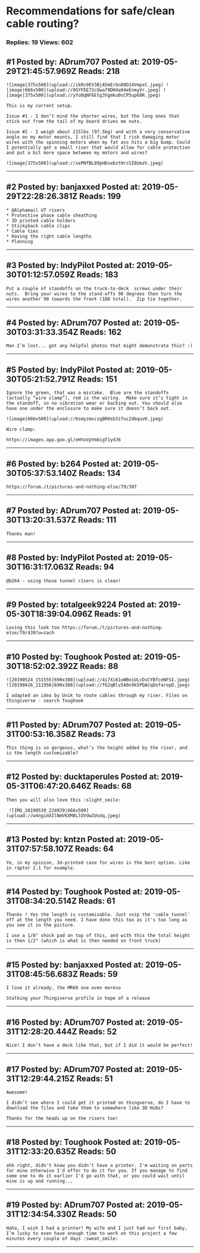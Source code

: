 # Recommendations for safe/clean cable routing?

### Replies: 19 Views: 602

## \#1 Posted by: ADrum707 Posted at: 2019-05-29T21:45:57.969Z Reads: 218

```
![image|375x500](upload://ikRc0EV3BjA5mErbn80D14VmpxC.jpeg) ![image|666x500](upload://9GYFEE72cQwa79DH4a94eEnmyVr.jpeg) ![image|375x500](upload://yYu0qNF6Etg3Vgmku0sCP5up68R.jpeg) 

This is my current setup. 

Issue #1 - I don’t mind the shorter wires, but the long ones that stick out from the tail of my board drives me nuts. 

Issue #2 - I weigh about 215lbs (97.5kg) and with a very conservative angle on my motor mounts, I still find that I risk damaging motor wires with the spinning motors when my fat ass hits a big bump. Could I potentially get a small riser that would allow for cable protection and put a bit more space between my motors and wires? 

![image|375x500](upload://sePNfBL09pHDse6ztHrcSI8Umzh.jpeg)
```

---
## \#2 Posted by: banjaxxed Posted at: 2019-05-29T22:28:26.381Z Reads: 199

```
* @Alphamail UT risers
* Protective phase cable sheathing
* 3D printed cable holders
* Stickyback cable clips
* Cable ties  
* Having the right cable lengths
* Planning
```

---
## \#3 Posted by: IndyPilot Posted at: 2019-05-30T01:12:57.059Z Reads: 183

```
Put a couple of standoffs on the truck-to-deck  screws under their nuts.  Bring your wires to the stand-offs 90 degrees then turn the wires another 90 towards the front (180 total).  Zip tie together.
```

---
## \#4 Posted by: ADrum707 Posted at: 2019-05-30T03:31:33.354Z Reads: 162

```
Man I’m lost... got any helpful photos that might demonstrate this? :)
```

---
## \#5 Posted by: IndyPilot Posted at: 2019-05-30T05:21:52.791Z Reads: 151

```
Ignore the green, that was a mistake.  Blue are the standoffs (actually “wire clamp”), red is the wiring.  Make sure it’s tight in the standoff, so no vibration wear or backing out. You should also have one under the enclosure to make sure it doesn’t back out.

![image|666x500](upload://6smyzmxczgBRHsb3ifucZ4bquvK.jpeg) 

Wire clamp:

https://images.app.goo.gl/eHtoVpYmbigT1ydJ6
```

---
## \#6 Posted by: b264 Posted at: 2019-05-30T05:37:53.140Z Reads: 134

```
https://forum./t/pictures-and-nothing-else/79/307
```

---
## \#7 Posted by: ADrum707 Posted at: 2019-05-30T13:20:31.537Z Reads: 111

```
Thanks man!
```

---
## \#8 Posted by: IndyPilot Posted at: 2019-05-30T16:31:17.063Z Reads: 94

```
@b264 - using those tunnel risers is clean!
```

---
## \#9 Posted by: totalgeek9224 Posted at: 2019-05-30T18:39:04.096Z Reads: 91

```
Loving this look too https://forum./t/pictures-and-nothing-else/79/439?u=zach
```

---
## \#10 Posted by: Toughook Posted at: 2019-05-30T18:52:02.392Z Reads: 88

```
![20190524_151555|690x388](upload://4i7Xi61uWBoiULcDsCYBfceNFSI.jpeg) ![20190416_211956|690x388](upload://fG2qBlv5A0v9k5PQACqDofaropD.jpeg) 

I adapted an idea by Unik to route cables through my riser. Files on thingiverse - search Toughook
```

---
## \#11 Posted by: ADrum707 Posted at: 2019-05-31T00:53:16.358Z Reads: 73

```
This thing is so gorgeous, what’s the height added by the riser, and is the length customizable?
```

---
## \#12 Posted by: ducktaperules Posted at: 2019-05-31T06:47:20.646Z Reads: 68

```
Then you will also love this :slight_smile:

 ![IMG_20190530_224939|666x500](upload://w4ngimXIlNmVKXM8LlOVdw2Usdq.jpeg)
```

---
## \#13 Posted by: kntzn Posted at: 2019-05-31T07:57:58.107Z Reads: 64

```
Ye, in my opinion, 3d-printed case for wires is the best option. Like in raptor 2.1 for example.
```

---
## \#14 Posted by: Toughook Posted at: 2019-05-31T08:34:20.514Z Reads: 61

```
Thanks ! Yes the length is customisable. Just snip the 'cable tunnel' off at the length you need. I have done this too as it's too long as you see it in the picture. 

I use a 1/8" shock pad on top of this, and with this the total height is then 1/2" (which is what is then needed on front truck)
```

---
## \#15 Posted by: banjaxxed Posted at: 2019-05-31T08:45:56.683Z Reads: 59

```
I love it already, the MR60 one even moreso

Stalking your Thingiverse profile in hope of a release
```

---
## \#16 Posted by: ADrum707 Posted at: 2019-05-31T12:28:20.444Z Reads: 52

```
Nice! I don’t have a deck like that, but if I did it would be perfect!
```

---
## \#17 Posted by: ADrum707 Posted at: 2019-05-31T12:29:44.215Z Reads: 51

```
Awesome! 

I didn’t see where I could get it printed on thingverse, do I have to download the files and take them to somewhere like 3D Hubs? 

Thanks for the heads up on the risers too!
```

---
## \#18 Posted by: Toughook Posted at: 2019-05-31T12:33:20.635Z Reads: 50

```
ahh right, didn't know you didn't have a printer. I'm waiting on parts for mine otherwise I'd offer to do it for you. If you manage to find some one to do it earlier I'd go with that, or you could wait until mine is up and running...
```

---
## \#19 Posted by: ADrum707 Posted at: 2019-05-31T12:34:54.330Z Reads: 50

```
Haha, I wish I had a printer! My wife and I just had our first baby, I’m lucky to even have enough time to work on this project a few minutes every couple of days :sweat_smile:
```

---
